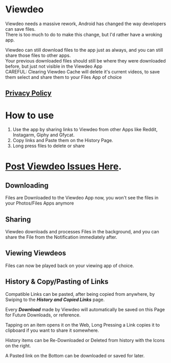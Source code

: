 # Viewdeo

Viewdeo needs a massive rework, Android has changed the way developers can save files.  
There is too much to do to make this change, but I'd rather have a wroking app.  
  
  
Viewdeo can still download files to the app just as always, and you can still share those files to other apps.  
Your previous downloaded files should still be where they were downloaded before, but just not visible in the Viewdeo App  
CAREFUL: Clearing Viewdeo Cache will delete it's current videos, to save them select and share them to your Files App of choice  

## [Privacy Policy](https://tegnatiek.github.io/viewdeo_help/Policy.html)
        
# How to use

1. Use the app by sharing links to Viewdeo from other Apps like Reddit, Instagarm, Giphy and Gfycat.
2. Copy links and Paste them on the History Page.
3. Long press files to delete or share

# [Post Viewdeo Issues Here](https://github.com/njdwklopper/viewdeo_help/issues/new/choose).

## Downloading

Files are Downloaded to the Viewdeo App now, you won't see the files in your Photos/Files Apps anymore

## Sharing

Viewdeo downloads and processes Files in the background, and you can share the File from the Notification immediately after.

## Viewing Viewdeos

Files can now be played back on your viewing app of choice.

## History & Copy/Pasting of Links

Compatible Links can be pasted, after being copied from anywhere, by Swiping to the ***History and Copied Links*** page.

Every ***Download*** made by Viewdeo will automatically be saved on this Page for Future Downloads, or reference.

Tapping on an item opens it on the Web, Long Pressing a Link copies it to clipboard if you want to share it somewhere.

History items can be Re-Downloaded or Deleted from history with the Icons on the right.

A Pasted link on the Bottom can be downloaded or saved for later.  

